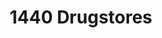 ---
title: "1440 Drugstores"
url: /ciudad-autonoma-de-buenos-aires/1440-drugstores/
shop: Lebensmittel
---